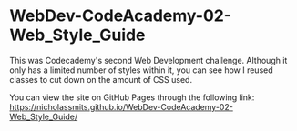 # WebDev-CodeAcademy-02-Web_Style_Guide
This was Codecademy's second Web Development challenge. Although it only has a limited number of styles within it, you can see how I reused classes to cut down on the amount of CSS used.

You can view the site on GitHub Pages through the following link: https://nicholassmits.github.io/WebDev-CodeAcademy-02-Web_Style_Guide/
